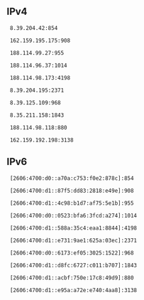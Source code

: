## IPv4
```
 8.39.204.42:854
```
```
 162.159.195.175:908
```
```
 188.114.99.27:955
```
```
 188.114.96.37:1014
```
```
 188.114.98.173:4198
```
```
 8.39.204.195:2371
```
```
 8.39.125.109:968
```
```
 8.35.211.158:1843
```
```
 188.114.98.118:880
```
```
 162.159.192.198:3138
```

## IPv6
```
 [2606:4700:d0::a70a:c753:f0e2:878c]:854
```
```
 [2606:4700:d1::87f5:dd83:2818:e49e]:908
```
```
 [2606:4700:d1::4c98:b1d7:af75:5e1b]:955
```
```
 [2606:4700:d0::0523:bfa6:3fcd:a274]:1014
```
```
 [2606:4700:d1::588a:35c4:eaa1:8844]:4198
```
```
 [2606:4700:d1::e731:9ae1:625a:03ec]:2371
```
```
 [2606:4700:d0::6173:ef05:3025:1522]:968
```
```
 [2606:4700:d1::d8fc:6727:c011:b707]:1843
```
```
 [2606:4700:d1::acbf:750e:17c8:49d9]:880
```
```
 [2606:4700:d1::e95a:a72e:e740:4aa8]:3138
```
